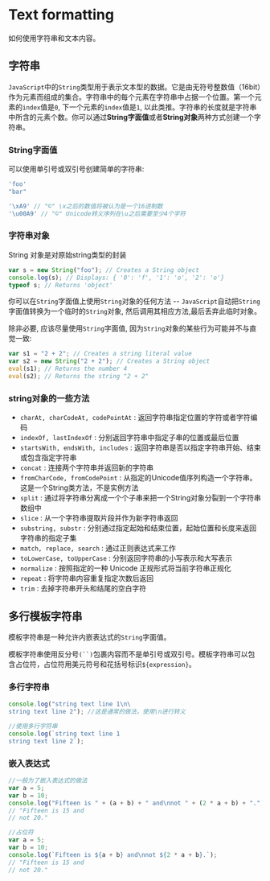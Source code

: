 # Text formatting

如何使用字符串和文本内容。

## 字符串

`JavaScript`中的`String`类型用于表示文本型的数据。它是由无符号整数值（16bit）作为元素而组成的集合。字符串中的每个元素在字符串中占据一个位置。第一个元素的`index`值是`0`, 下一个元素的`index`值是`1`, 以此类推。字符串的长度就是字符串中所含的元素个数。你可以通过**String字面值**或者**String对象**两种方式创建一个字符串。

### String字面值

可以使用单引号或双引号创建简单的字符串:

```javascript
'foo'
"bar"

'\xA9' // "©" \x之后的数值将被认为是一个16进制数
'\u00A9' // "©" Unicode转义序列在\u之后需要至少4个字符
```

### 字符串对象

String 对象是对原始string类型的封装

```javascript
var s = new String("foo"); // Creates a String object
console.log(s); // Displays: { '0': 'f', '1': 'o', '2': 'o'}
typeof s; // Returns 'object'
```

你可以在`String`字面值上使用`String`对象的任何方法 -- `JavaScript`自动把`String`字面值转换为一个临时的`String`对象, 然后调用其相应方法,最后丢弃此临时对象。

除非必要, 应该尽量使用`String`字面值, 因为`String`对象的某些行为可能并不与直觉一致:

```javascript
var s1 = "2 + 2"; // Creates a string literal value
var s2 = new String("2 + 2"); // Creates a String object
eval(s1); // Returns the number 4
eval(s2); // Returns the string "2 + 2"
```

### string对象的一些方法

+ `charAt, charCodeAt, codePointAt` : 返回字符串指定位置的字符或者字符编码
+ `indexOf, lastIndexOf` : 分别返回字符串中指定子串的位置或最后位置
+ `startsWith, endsWith, includes` : 返回字符串是否以指定字符串开始、结束或包含指定字符串
+ `concat` : 连接两个字符串并返回新的字符串
+ `fromCharCode, fromCodePoint` : 从指定的Unicode值序列构造一个字符串。这是一个String类方法，不是实例方法
+ `split` : 通过将字符串分离成一个个子串来把一个String对象分裂到一个字符串数组中
+ `slice` : 从一个字符串提取片段并作为新字符串返回
+ `substring, substr` : 分别通过指定起始和结束位置，起始位置和长度来返回字符串的指定子集
+ `match, replace, search` : 通过正则表达式来工作
+ `toLowerCase, toUpperCase` : 分别返回字符串的小写表示和大写表示
+ `normalize` : 按照指定的一种 Unicode 正规形式将当前字符串正规化
+ `repeat` : 将字符串内容重复指定次数后返回
+ `trim` : 去掉字符串开头和结尾的空白字符

## 多行模板字符串

模板字符串是一种允许内嵌表达式的`String`字面值。

模板字符串使用反分号`(``)`包裹内容而不是单引号或双引号。模板字符串可以包含占位符，占位符用美元符号和花括号标识`${expression}`。

### 多行字符串

```javascript
console.log("string text line 1\n\
string text line 2"); //这是通常的做法，使用\n进行转义

//使用多行字符串
console.log(`string text line 1
string text line 2`);
```

### 嵌入表达式

```javascript
//一般为了嵌入表达式的做法
var a = 5;
var b = 10;
console.log("Fifteen is " + (a + b) + " and\nnot " + (2 * a + b) + ".");
// "Fifteen is 15 and
// not 20."

//占位符
var a = 5;
var b = 10;
console.log(`Fifteen is ${a + b} and\nnot ${2 * a + b}.`);
// "Fifteen is 15 and
// not 20."

```
